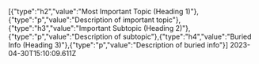[{"type":"h2","value":"Most Important Topic (Heading 1)"},{"type":"p","value":"Description of important topic"},{"type":"h3","value":"Important Subtopic (Heading 2)"},{"type":"p","value":"Description of subtopic"},{"type":"h4","value":"Buried Info (Heading 3)"},{"type":"p","value":"Description of buried info"}] 2023-04-30T15:10:09.611Z